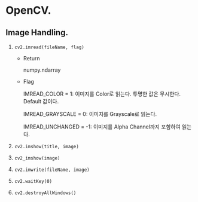 # OpenCV.

## Image Handling.
1. `cv2.imread(fileName, flag)`
    - Return
    
        numpy.ndarray
    
    - Flag

        IMREAD_COLOR = 1: 이미지를 Color로 읽는다. 투명한 값은 무시한다. Default 값이다.

        IMREAD_GRAYSCALE = 0: 이미지를 Grayscale로 읽는다.
    
        IMREAD_UNCHANGED = -1: 이미지를 Alpha Channel까지 포함하여 읽는다.

2. `cv2.imshow(title, image)`
3. `cv2_imshow(image)`
4. `cv2.imwrite(fileName, image)`
5. `cv2.waitKey(0)`
6. `cv2.destroyAllWindows()`